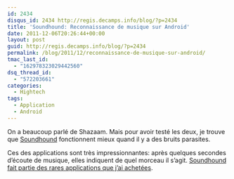 ```yaml
---
id: 2434
disqus_id: 2434 http://regis.decamps.info/blog/?p=2434
title: 'Soundhound: Reconnaissance de musique sur Android'
date: 2011-12-06T20:26:44+00:00
layout: post
guid: http://regis.decamps.info/blog/?p=2434
permalink: /blog/2011/12/reconnaissance-de-musique-sur-android/
tmac_last_id:
  - "162978323029442560"
dsq_thread_id:
  - "572203661"
categories:
  - Hightech
tags:
  - Application
  - Android
---
```

On a beaucoup parlé de Shazaam. Mais pour avoir testé les deux, je trouve que [Soundhound](https://market.android.com/details?id=com.melodis.midomiMusicIdentifier "Soundhound music identifier sur Android market") fonctionnent mieux quand il y a des bruits parasites.

Ces des applications sont très impressionnantes: après quelques secondes d’écoute de musique, elles indiquent de quel morceau il s’agit. [Soundhound fait partie des rares applications que j’ai achetées](https://plus.google.com/u/0/109077227750219303548/posts/B5MTuHAEAhS "Annonce de la promo sur Google+").
